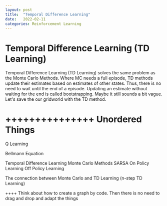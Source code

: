 ```yaml
---
layout: post
title:  "Temporal Difference Learning"
date:   2022-02-11
categories: Reinforcement Learning
---
```


# Temporal Difference Learning (TD Learning)
Temporal Difference Learning (TD Learning) solves the same problem as the Monte Carlo Methods. Where MC needs a full episode, TD methods update their estimates based on estimates of other states. Thus, there is no need to wait until the end of a episode.
Updating an estimate without waiting for the end is called bootstrapping. Maybe it still sounds a bit vague. Let's save the our
gridworld with the TD method.


# +++++++++++++++ Unordered Things


Q Learning

Bellmann Equation

Temporal Difference Learning
Monte Carlo Methods
SARSA
On Policy Learning 
Off Policy Learning

The connection between Monte Carlo and TD Learning (n-step TD Learning)

++++ Think about how to create a graph by code. Then there is no need to drag and drop and adapt the things

